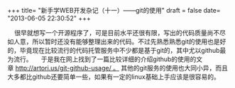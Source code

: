 +++
title= "新手学WEB开发杂记（十一）——git的使用"
draft = false
date= "2013-06-05 22:30:52"
+++

    很早就想写一个开源程序了，可是目前水平还很有限，写出的代码质量尚不尽如人意，所以暂时还没有能够整理出来的代码。不过先熟悉熟悉git的使用也是好的，毕竟现在比较流行的代码托管服务中不少都是基于git的，其中尤以github最为流行。
    于是我在网上找到了一篇比较详细的介绍github的使用的文章 http://artori.us/git-github-usage/ 。 其他的git服务的使用也大同小异，而且大多都比github还要简单一些，如果有一定的linux基础上手应该是很容易的。
